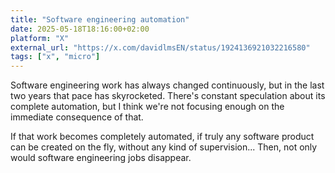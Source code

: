 ```yaml
---
title: "Software engineering automation"
date: 2025-05-18T18:16:00+02:00
platform: "X"
external_url: "https://x.com/davidlmsEN/status/1924136921032216580"
tags: ["x", "micro"]
---
```


Software engineering work has always changed continuously, but in the last two years that pace has skyrocketed. There's constant speculation about its complete automation, but I think we're not focusing enough on the immediate consequence of that.

If that work becomes completely automated, if truly any software product can be created on the fly, without any kind of supervision... Then, not only would software engineering jobs disappear.
